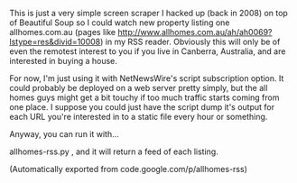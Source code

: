 This is just a very simple screen scraper I hacked up (back in 2008) on top of Beautiful Soup so I could watch new property listing one allhomes.com.au (pages like http://www.allhomes.com.au/ah/ah0069?lstype=res&divid=10008) in my RSS reader. Obviously this will only be of even the remotest interest to you if you live in Canberra, Australia, and are interested in buying a house.

For now, I'm just using it with NetNewsWire's script subscription option. It could probably be deployed on a web server pretty simply, but the all homes guys might get a bit touchy if too much traffic starts coming from one place. I suppose you could just have the script dump it's output for each URL you're interested in to a static file every hour or something.

Anyway, you can run it with...

allhomes-rss.py <url of suburb listing page>, and it will return a feed of each listing.

(Automatically exported from code.google.com/p/allhomes-rss)
